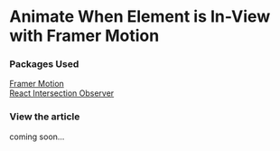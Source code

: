 # Animate When Element is In-View with Framer Motion

### Packages Used
[Framer Motion](https://www.framer.com/api/motion)\
[React Intersection Observer](https://www.npmjs.com/package/react-intersection-observer)

### View the article
coming soon...
